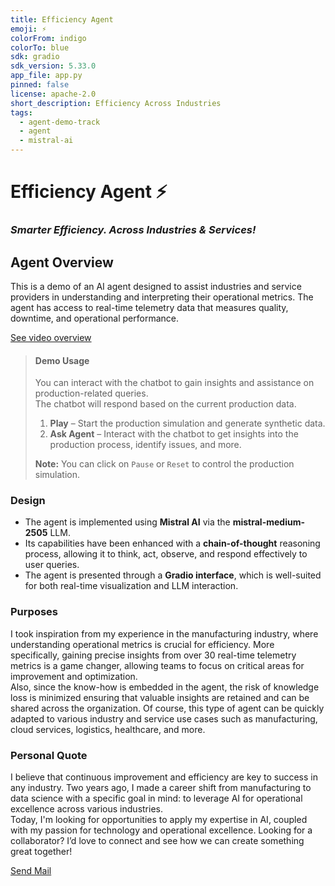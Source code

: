 ```yaml
---
title: Efficiency Agent
emoji: ⚡️
colorFrom: indigo
colorTo: blue
sdk: gradio
sdk_version: 5.33.0
app_file: app.py
pinned: false
license: apache-2.0
short_description: Efficiency Across Industries
tags:
  - agent-demo-track
  - agent
  - mistral-ai
---
```


# Efficiency Agent ⚡️️  
### *Smarter Efficiency. Across Industries & Services!*

## Agent Overview

This is a demo of an AI agent designed to assist industries and service providers in understanding and interpreting their operational metrics. The agent has access to real-time telemetry data that measures quality, downtime, and operational performance.

[See video overview](https://drive.google.com/file/d/1Bv1uF3-4EeR1HePSafZN1yzInr7YcQXZ/view?usp=share_link)

> #### Demo Usage
>
> You can interact with the chatbot to gain insights and assistance on production-related queries.  
> The chatbot will respond based on the current production data.  
> 1. **Play** – Start the production simulation and generate synthetic data.  
> 2. **Ask Agent** – Interact with the chatbot to get insights into the production process, identify issues, and more.  
>
> **Note:** You can click on `Pause` or `Reset` to control the production simulation.

### Design

* The agent is implemented using **Mistral AI** via the **mistral-medium-2505** LLM.  
* Its capabilities have been enhanced with a **chain-of-thought** reasoning process, allowing it to think, act, observe, and respond effectively to user queries.  
* The agent is presented through a **Gradio interface**, which is well-suited for both real-time visualization and LLM interaction.

### Purposes  
I took inspiration from my experience in the manufacturing industry, where understanding operational metrics is crucial for efficiency. More specifically, gaining precise insights from over 30 real-time telemetry metrics is a game changer, allowing teams to focus on critical areas for improvement and optimization.  
Also, since the know-how is embedded in the agent, the risk of knowledge loss is minimized ensuring that valuable insights are retained and can be shared across the organization.  Of course, this type of agent can be quickly adapted to various industry and service use cases such as manufacturing, cloud services, logistics, healthcare, and more.


### Personal Quote  
I believe that continuous improvement and efficiency are key to success in any industry.  Two years ago, I made a career shift from manufacturing to data science with a specific goal in mind: to leverage AI for operational excellence across various industries.  
Today, I'm looking for opportunities to apply my expertise in AI, coupled with my passion for technology and operational excellence.  Looking for a collaborator? I’d love to connect and see how we can create something great together!  

[Send Mail](mailto:mriusero@icloud.com)